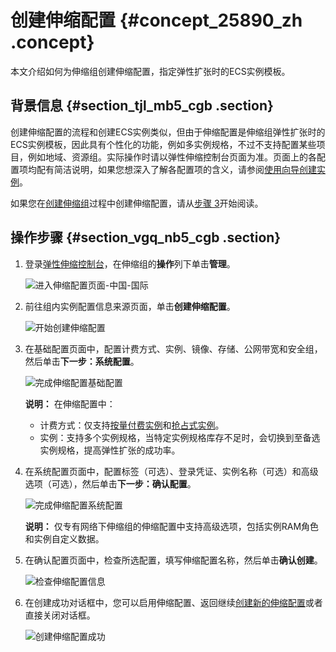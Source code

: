 # 创建伸缩配置 {#concept_25890_zh .concept}

本文介绍如何为伸缩组创建伸缩配置，指定弹性扩张时的ECS实例模板。

## 背景信息 {#section_tjl_mb5_cgb .section}

创建伸缩配置的流程和创建ECS实例类似，但由于伸缩配置是伸缩组弹性扩张时的ECS实例模板，因此具有个性化的功能，例如多实例规格，不过不支持配置某些项目，例如地域、资源组。实际操作时请以弹性伸缩控制台页面为准。页面上的各配置项均配有简洁说明，如果您想深入了解各配置项的含义，请参阅[使用向导创建实例](../../../../cn.zh-CN/用户指南/实例/创建实例/使用向导创建实例.md#)。

如果您在[创建伸缩组](cn.zh-CN/用户指南/管理伸缩组的伸缩活动/使用自定义伸缩配置创建伸缩组.md#)过程中创建伸缩配置，请从[步骤 3](cn.zh-CN/用户指南/管理伸缩组的实例模板配置/创建伸缩配置.md#image_d53_ttn_qfb)开始阅读。

## 操作步骤 {#section_vgq_nb5_cgb .section}

1.  登录[弹性伸缩控制台](https://essnew.console.aliyun.com)，在伸缩组的**操作**列下单击**管理**。

    ![进入伸缩配置页面-中国-国际](http://static-aliyun-doc.oss-cn-hangzhou.aliyuncs.com/assets/img/40568/154497458221309_zh-CN.png)

2.  前往组内实例配置信息来源页面，单击**创建伸缩配置**。

    ![开始创建伸缩配置](http://static-aliyun-doc.oss-cn-hangzhou.aliyuncs.com/assets/img/40568/154497458221310_zh-CN.png)

3.  在基础配置页面中，配置计费方式、实例、镜像、存储、公网带宽和安全组，然后单击**下一步：系统配置**。

    ![完成伸缩配置基础配置](http://static-aliyun-doc.oss-cn-hangzhou.aliyuncs.com/assets/img/40568/154497458221311_zh-CN.png)

    **说明：** 在伸缩配置中：

    -   计费方式：仅支持[按量付费实例](../../../../cn.zh-CN/产品定价/按量付费.md#)和[抢占式实例](../../../../cn.zh-CN/产品简介/实例/抢占式实例.md#)。
    -   实例：支持多个实例规格，当特定实例规格库存不足时，会切换到至备选实例规格，提高弹性扩张的成功率。
4.  在系统配置页面中，配置标签（可选）、登录凭证、实例名称（可选）和高级选项（可选），然后单击**下一步：确认配置**。

    ![完成伸缩配置系统配置](http://static-aliyun-doc.oss-cn-hangzhou.aliyuncs.com/assets/img/40568/154497458321312_zh-CN.png)

    **说明：** 仅专有网络下伸缩组的伸缩配置中支持高级选项，包括实例RAM角色和实例自定义数据。

5.  在确认配置页面中，检查所选配置，填写伸缩配置名称，然后单击**确认创建**。

    ![检查伸缩配置信息](http://static-aliyun-doc.oss-cn-hangzhou.aliyuncs.com/assets/img/40568/154497458321313_zh-CN.png)

6.  在创建成功对话框中，您可以启用伸缩配置、返回继续[创建新的伸缩配置](cn.zh-CN/用户指南/管理伸缩组的实例模板配置/创建伸缩配置.md#image_xnb_stn_qfb)或者直接关闭对话框。

    ![创建伸缩配置成功](http://static-aliyun-doc.oss-cn-hangzhou.aliyuncs.com/assets/img/40568/154497458321314_zh-CN.png)


